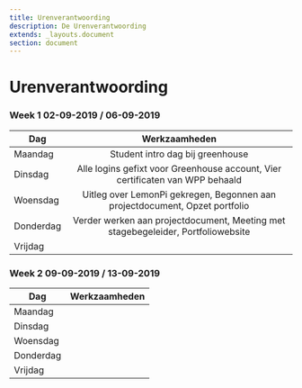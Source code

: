 ```yaml
---
title: Urenverantwoording
description: De Urenverantwoording
extends: _layouts.document
section: document
---
```


# Urenverantwoording

### Week 1 02-09-2019 / 06-09-2019

| Dag        | Werkzaamheden           |
| ------------- |:-------------:| 
| Maandag       | Student intro dag bij greenhouse | 
| Dinsdag        | Alle logins gefixt voor Greenhouse account, Vier certificaten van WPP behaald |
| Woensdag | Uitleg over LemonPi gekregen, Begonnen aan projectdocument, Opzet portfolio |
| Donderdag | Verder werken aan projectdocument, Meeting met stagebegeleider, Portfoliowebsite| 
| Vrijdag | |

### Week 2 09-09-2019 / 13-09-2019

| Dag        | Werkzaamheden           |
| ------------- |:-------------:| 
| Maandag       |  | 
| Dinsdag        |  |
| Woensdag |  |
| Donderdag | | 
| Vrijdag | |